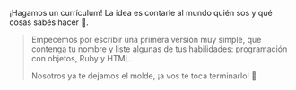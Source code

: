 ¡Hagamos un currículum! La idea es contarle al mundo quién sos y qué cosas sabés hacer :loudspeaker:.   

>  Empecemos por escribir una primera versión muy simple, que contenga tu nombre y liste algunas de tus habilidades: programación con objetos, Ruby y HTML. 
> 
> Nosotros ya te dejamos el molde, ¡a vos te toca terminarlo! :muscle: 
